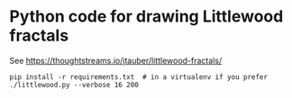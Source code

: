 # Python code for drawing Littlewood fractals

See <https://thoughtstreams.io/jtauber/littlewood-fractals/>

    pip install -r requirements.txt  # in a virtualenv if you prefer
    ./littlewood.py --verbose 16 200
